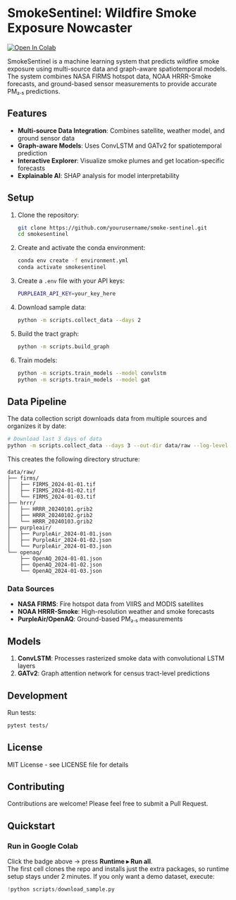 # SmokeSentinel: Wildfire Smoke Exposure Nowcaster

[![Open In Colab](https://colab.research.google.com/assets/colab-badge.svg)](https://colab.research.google.com/github/Manas2006/smoke-sentinel/blob/main/notebooks/SmokeSentinel_Wildfire_Nowcast.ipynb)

SmokeSentinel is a machine learning system that predicts wildfire smoke exposure using multi-source data and graph-aware spatiotemporal models. The system combines NASA FIRMS hotspot data, NOAA HRRR-Smoke forecasts, and ground-based sensor measurements to provide accurate PM₂.₅ predictions.

## Features

- **Multi-source Data Integration**: Combines satellite, weather model, and ground sensor data
- **Graph-aware Models**: Uses ConvLSTM and GATv2 for spatiotemporal prediction
- **Interactive Explorer**: Visualize smoke plumes and get location-specific forecasts
- **Explainable AI**: SHAP analysis for model interpretability

## Setup

1. Clone the repository:
   ```bash
   git clone https://github.com/yourusername/smoke-sentinel.git
   cd smokesentinel
   ```

2. Create and activate the conda environment:
   ```bash
   conda env create -f environment.yml
   conda activate smokesentinel
   ```

3. Create a `.env` file with your API keys:
   ```bash
   PURPLEAIR_API_KEY=your_key_here
   ```

4. Download sample data:
   ```bash
   python -m scripts.collect_data --days 2
   ```

5. Build the tract graph:
   ```bash
   python -m scripts.build_graph
   ```

6. Train models:
   ```bash
   python -m scripts.train_models --model convlstm
   python -m scripts.train_models --model gat
   ```

## Data Pipeline

The data collection script downloads data from multiple sources and organizes it by date:

```bash
# Download last 3 days of data
python -m scripts.collect_data --days 3 --out-dir data/raw --log-level INFO
```

This creates the following directory structure:
```
data/raw/
├── firms/
│   ├── FIRMS_2024-01-01.tif
│   ├── FIRMS_2024-01-02.tif
│   └── FIRMS_2024-01-03.tif
├── hrrr/
│   ├── HRRR_20240101.grib2
│   ├── HRRR_20240102.grib2
│   └── HRRR_20240103.grib2
├── purpleair/
│   ├── PurpleAir_2024-01-01.json
│   ├── PurpleAir_2024-01-02.json
│   └── PurpleAir_2024-01-03.json
└── openaq/
    ├── OpenAQ_2024-01-01.json
    ├── OpenAQ_2024-01-02.json
    └── OpenAQ_2024-01-03.json
```

### Data Sources

- **NASA FIRMS**: Fire hotspot data from VIIRS and MODIS satellites
- **NOAA HRRR-Smoke**: High-resolution weather and smoke forecasts
- **PurpleAir/OpenAQ**: Ground-based PM₂.₅ measurements

## Models

1. **ConvLSTM**: Processes rasterized smoke data with convolutional LSTM layers
2. **GATv2**: Graph attention network for census tract-level predictions

## Development

Run tests:
```bash
pytest tests/
```

## License

MIT License - see LICENSE file for details

## Contributing

Contributions are welcome! Please feel free to submit a Pull Request.

## Quickstart

### Run in Google Colab

Click the badge above → press **Runtime ▸ Run all**.  
The first cell clones the repo and installs just the extra packages, so runtime setup stays under 2 minutes.  If you only want a demo dataset, execute:

```python
!python scripts/download_sample.py
``` 